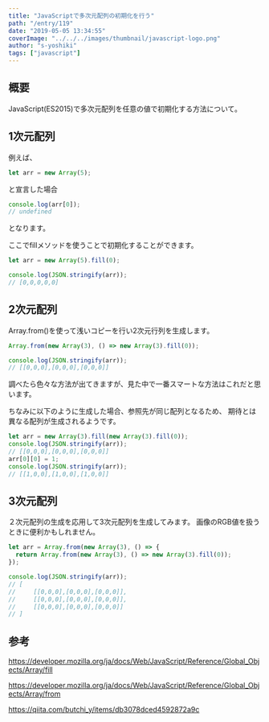```yaml
---
title: "JavaScriptで多次元配列の初期化を行う"
path: "/entry/119"
date: "2019-05-05 13:34:55"
coverImage: "../../../images/thumbnail/javascript-logo.png"
author: "s-yoshiki"
tags: ["javascript"]
---
```


## 概要

JavaScript(ES2015)で多次元配列を任意の値で初期化する方法について。

## 1次元配列

例えば、

```js
let arr = new Array(5);
```

と宣言した場合

```js
console.log(arr[0]);
// undefined
```

となります。

ここでfillメソッドを使うことで初期化することができます。

```js
let arr = new Array(5).fill(0);
```

```js
console.log(JSON.stringify(arr));
// [0,0,0,0,0]
```

## 2次元配列

Array.from()を使って浅いコピーを行い2次元行列を生成します。

```js
Array.from(new Array(3), () => new Array(3).fill(0));
```

```js
console.log(JSON.stringify(arr));
// [[0,0,0],[0,0,0],[0,0,0]]
```

調べたら色々な方法が出てきますが、見た中で一番スマートな方法はこれだと思います。

ちなみに以下のように生成した場合、参照先が同じ配列となるため、
期待とは異なる配列が生成されるようです。

```js
let arr = new Array(3).fill(new Array(3).fill(0));
console.log(JSON.stringify(arr));
// [[0,0,0],[0,0,0],[0,0,0]]
arr[0][0] = 1;
console.log(JSON.stringify(arr));
// [[1,0,0],[1,0,0],[1,0,0]]
```

## 3次元配列

２次元配列の生成を応用して3次元配列を生成してみます。
画像のRGB値を扱うときに便利かもしれません。

```js
let arr = Array.from(new Array(3), () => {
  return Array.from(new Array(3), () => new Array(3).fill(0));
});
```

```js
console.log(JSON.stringify(arr));
// [
//     [[0,0,0],[0,0,0],[0,0,0]],
//     [[0,0,0],[0,0,0],[0,0,0]],
//     [[0,0,0],[0,0,0],[0,0,0]]
// ]
```

## 参考

<a href="https://developer.mozilla.org/ja/docs/Web/JavaScript/Reference/Global_Objects/Array/fill">https://developer.mozilla.org/ja/docs/Web/JavaScript/Reference/Global_Objects/Array/fill</a>

<a href="https://developer.mozilla.org/ja/docs/Web/JavaScript/Reference/Global_Objects/Array/from">https://developer.mozilla.org/ja/docs/Web/JavaScript/Reference/Global_Objects/Array/from</a>

<a href="https://qiita.com/butchi_y/items/db3078dced4592872a9c">https://qiita.com/butchi_y/items/db3078dced4592872a9c</a>
